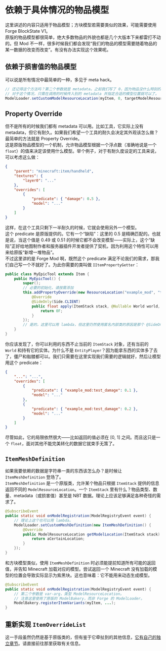 # 依赖于具体情况的物品模型

这里讲述的内容只适用于物品模型；方块模型若需要类似的效果，可能需要使用 Forge BlockState V1。  
原版的物品模型都很简单，绝大多数物品的外貌也都是几个大版本下来都雷打不动的。但 Mod 不一样，很多时候我们都会发现“我们的物品的模型需要随着物品的某一数据的改变而改变”。有没有办法实现这个效果呢。

## 依赖于损害值的物品模型
可以说是所有情况中最简单的一种，多见于 meta hack。

```java
// 还记得这个方法吗？第二个参数就是 metadata。之前我们写了 0，因为物品没什么特别的。
// 对于这个情况，只需在调用的时候传入别的 metadata 并指定合适的模型位置就可以了。
ModelLoader.setCustomModelResourceLocation(myItem, 0, targetModelResourceLocation);
```

## Property Override

但不是所有的时候我们都有 metadata 可以用。比如工具，它实际上没有 metadata，但它有耐久。如果我们希望一个工具的耐久会决定其外观该怎么做？最简单的方法就是 Property Override。  
这是原版物品模型的一个机制，允许物品模型根据一个浮点数（准确地说是一个 `float`）的值来决定该使用什么模型。举个例子，对于有耐久度设定的工具来说，可以考虑这么做：

```json
{
    "parent": "minecraft:item/handheld",
    "textures": {
        "layer0": "..."
    },
    "overrides": [
        {
            "predicate": { "damage": 0.5 },
            "model": "..."
        }
    ]
}
```

这样，在这个工具只剩下一半耐久的时候，它就会使用另外一个模型。  
这个 predicate 是原版提供的。它有一个“缺陷”：这里的 0.5 是精确匹配的。也就是说，当这个值是 0.49 或 0.51 的时候它都不会改变模型——实际上，这个“缺陷”正好给地图制作者和服务器插件开发者提供了契机，因为利用这个特性可以用来给原版“新增一堆物品”。  
不过这里讲的是 Forge Mod 啊，既然这个 predicate 满足不论我们的需求，那我们自己写一个不就好了。为此你需要的类叫做 `IItemPropertyGetter`：

```java
public class MyEpicTool extends Item {
    public MyEpicTool() {
        super();
        // 必要的初始化，请按需添加
        this.addPropertyOverride(new ResourceLocation("example_mod", "test_damage"), new IItemPropertyGetter() {
            @Override
            @SideOnly(Side.CLIENT)
            public float apply(ItemStack stack, @Nullable World world, @Nullable EntityLivingBase entity) {
                return 0F;
            }
        });
        // 是的，这里可以用 lambda，但这里仍然使用匿名内部类的原因是那个 @SideOnly，它的含义在后面的章节会讲到。
    }
}
```

你应该发现了，你可以利用的东西不止当前的 `ItemStack` 对象，还有当前的 `World` 和持有它的实体。为什么不是 `EntityPlayer`？因为能拿东西的实体多了去了，僵尸和骷髅都可以。我们只需要在这里实现我们需要的逻辑就好，然后让模型用这个 predicate：

```json
{
    "...": "...",
    "overrides": [
        {
            "predicate": { "example_mod:test_damage": 0.1 },
            "model": "..."
        },
        {
            "predicate": { "example_mod:test_damage": 0.2 },
            "model": "..."
        }
    ]
}
```

尽管如此，它的局限依然很大——比如返回的值必须在 [0, 1] 之间。而且这只是一个 `float`，面对其他不能完美转化的数据它就束手无策了。

## `ItemMeshDefinition`

如果我要依赖的数据是字符串一类的东西该怎么办？是时候让 `ItemMeshDefinition` 登场了。  
`ItemMeshDefinition` 是一个原版类，允许某个物品只根据 `ItemStack` 提供的信息返回不同的 `ModelResourceLocation`。一个 `ItemStack` 里有什么？物品类型、数量、metadata（或损害值）甚至是 NBT 数据。<!-- 当然还有 Capability 数据，但是这需要后面的章节才会讲到。 -->理论上应该足够满足各种奇怪的需求了。  

```java
@SubscribeEvent
public static void onModelRegistration(ModelRegistryEvent event) {
    // 理论上这个也可以用 lambda。
    ModelLoader.setCustomMeshDefinition(new ItemMeshDefinition() {
        @Override
        public ModelResourceLocation getModelLocation(ItemStack stack) {
            return aCertainLocation;
        }
    });
}
```

和方块模型类似，使用 `ItemMeshDefinition` 时必须能提前知道所有可能的返回值，并告知 Minecraft 加载对应的模型。尝试返回一个 Minecraft 没有加载的模型的位置会导致实际显示为紫黑块。这也意味着：它不能用来动态生成模型。

```java
@SubscribeEvent
public static void onModelRegistration(ModelRegistryEvent event) {
    // 第二个参数是 var-arg，类型 ModelResourceLocation。
    // 注意这里使用了原版的 ModelBakery，而非 Forge 的 ModelLoader。
    ModelBakery.registerItemVariants(myItem, ...);
}
```

## 重新实现 `ItemOverrideList`

这一手段虽然仍然是基于原版类的，但有鉴于它牵扯到的其他信息，[它有自己的独立章节](../custom-model/item-override.md)。请直接前往那里获取有关信息。
